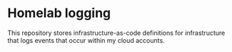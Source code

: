 # Homelab logging

This repository stores infrastructure-as-code definitions for infrastructure
that logs events that occur within my cloud accounts.
